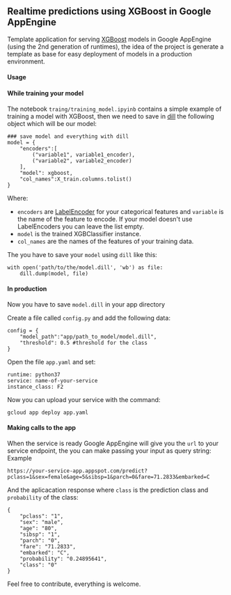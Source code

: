 ## Realtime predictions using XGBoost in Google AppEngine

Template application for serving [XGBoost](https://xgboost.readthedocs.io/en/latest/) models in Google AppEngine (using the 2nd generation of runtimes), the idea of the project is generate a template as base for easy deployment of models in a production environment.

#### Usage 

#### While training your model

The notebook `traing/training_model.ipyinb` contains a simple example of training a model with XGBoost, then we need to save in [dill](https://pypi.org/project/dill/) the following object which will be our model:
```
### save model and everything with dill
model = {
    "encoders":[
        ("variable1", variable1_encoder),
        ("variable2", variable2_encoder)
    ],
    "model": xgboost,
    "col_names":X_train.columns.tolist()
}
``` 
Where:
+ `encoders` are [LabelEncoder](http://scikit-learn.org/stable/modules/generated/sklearn.preprocessing.LabelEncoder.html) for your categorical features and `variable` is the name of the feature to encode. If your model doesn't use LabelEncoders you can leave the list empty.
+ `model` is the trained XGBClassifier instance.
+ `col_names` are the names of the features of your training data.

The you have to save your `model` using `dill` like this:
```
with open('path/to/the/model.dill', 'wb') as file:
    dill.dump(model, file)
```

#### In production

Now you have to save `model.dill` in your app directory

Create a file called `config.py` and add the following data:
```
config = {
    "model_path":"app/path_to_model/model.dill",
    "threshold": 0.5 #threshold for the class
}
```
Open the file `app.yaml` and set:
```
runtime: python37
service: name-of-your-service
instance_class: F2
```
Now you can upload your service with the command:
```
gcloud app deploy app.yaml
```

#### Making calls to the app

When the service is ready Google AppEngine will give you the `url` to your service endpoint, the you can make passing your input as query string:
Example
```
https://your-service-app.appspot.com/predict?pclass=1&sex=female&age=5&sibsp=1&parch=0&fare=71.2833&embarked=C
```
And the aplicacation response where `class` is the prediction class and `probability` of the class:
```
{
    "pclass": "1",
    "sex": "male",
    "age": "80",
    "sibsp": "1",
    "parch": "0",
    "fare": "71.2833",
    "embarked": "C",
    "probability": "0.24895641",
    "class": "0"
}
```

Feel free to contribute, everything is welcome.